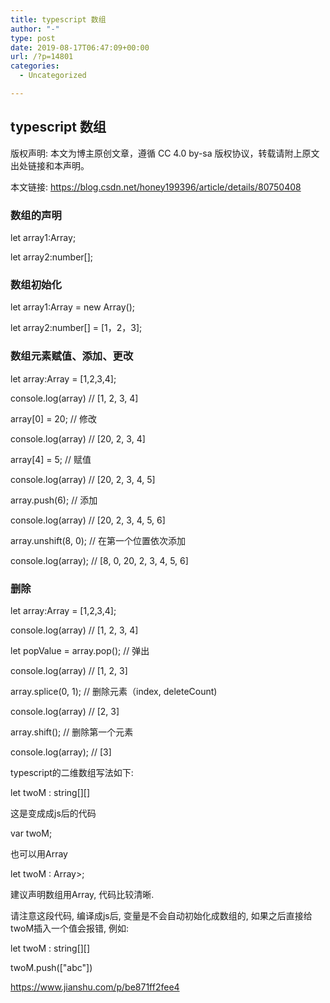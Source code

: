 ```yaml
---
title: typescript 数组
author: "-"
type: post
date: 2019-08-17T06:47:09+00:00
url: /?p=14801
categories:
  - Uncategorized

---
```

## typescript 数组
版权声明: 本文为博主原创文章，遵循 CC 4.0 by-sa 版权协议，转载请附上原文出处链接和本声明。
  
本文链接: https://blog.csdn.net/honey199396/article/details/80750408

### 数组的声明

let array1:Array<number>;
  
let array2:number[];
  
### 数组初始化

let array1:Array<number> = new Array<number>();
  
let array2:number[] = [1，2，3];
  
### 数组元素赋值、添加、更改

let array:Array<number> = [1,2,3,4];
  
console.log(array) // [1, 2, 3, 4]

array[0] = 20; // 修改
  
console.log(array) // [20, 2, 3, 4]

array[4] = 5; // 赋值
  
console.log(array) // [20, 2, 3, 4, 5]

array.push(6); // 添加
  
console.log(array) // [20, 2, 3, 4, 5, 6]

array.unshift(8, 0); // 在第一个位置依次添加
  
console.log(array); // [8, 0, 20, 2, 3, 4, 5, 6]
  
### 删除

let array:Array<number> = [1,2,3,4];
  
console.log(array) // [1, 2, 3, 4]

let popValue = array.pop(); // 弹出
  
console.log(array) // [1, 2, 3]

array.splice(0, 1); // 删除元素（index, deleteCount) 
  
console.log(array) // [2, 3]

array.shift(); // 删除第一个元素
  
console.log(array); // [3]

typescript的二维数组写法如下:
  
let twoM : string[][]

这是变成成js后的代码
  
var twoM;

也可以用Array
  
let twoM : Array>;

建议声明数组用Array, 代码比较清晰.
  
请注意这段代码, 编译成js后, 变量是不会自动初始化成数组的, 如果之后直接给twoM插入一个值会报错, 例如:
  
let twoM : string[][]
  
twoM.push(["abc"])

https://www.jianshu.com/p/be871ff2fee4
